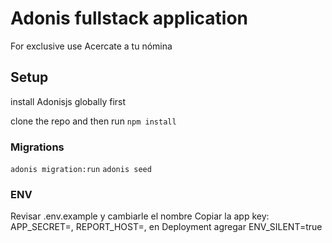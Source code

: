 # Adonis fullstack application

For exclusive use 
Acercate a tu nómina

## Setup
install Adonisjs globally first

clone the repo and then run 
`npm install`

### Migrations

`adonis migration:run`
`adonis seed`

### ENV
Revisar .env.example y cambiarle el nombre
Copiar la app key: APP_SECRET=,
REPORT_HOST=,
en Deployment agregar 
ENV_SILENT=true

